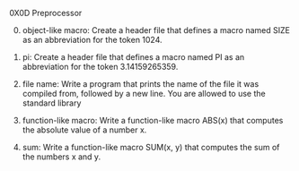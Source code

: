 0X0D Preprocessor

0. object-like macro:
Create a header file that defines a macro named SIZE as an abbreviation for the token 1024.

1. pi:
Create a header file that defines a macro named PI as an abbreviation for the token 3.14159265359.

2. file name:
Write a program that prints the name of the file it was compiled from, followed by a new line.
You are allowed to use the standard library

3. function-like macro:
Write a function-like macro ABS(x) that computes the absolute value of a number x.

4. sum:
Write a function-like macro SUM(x, y) that computes the sum of the numbers x and y.
